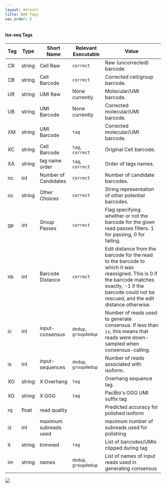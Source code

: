 ```yaml
---
layout: default
title: BAM Tags
nav_order: 8
---
```


#### Iso-seq Tags

| Tag | Type | Short Name | Relevant Executable | Value |
| --- | ---- | ---------- | ----- | ----- |
|CR| string  | Cell Raw | `correct` | Raw (uncorrected) barcode. |
|CB| string  | Cell Barcode | `correct` | Corrected cell/group barcode. |
|UR| string  | UMI Raw | None currently | Molecular/UMI barcode. |
|UB| string  | UMI Barcode | None currently | Corrected molecular/UMI barcode. |
|XM| string  | UMI Barcode | `tag` | Corrected molecular/UMI barcode. |
|XC| string  | Cell Barcode | `tag`, `correct` | Original Cell barcode. |
|XA| string  | tag name order| `tag`, `correct` | Order of tags names. |
|nc| int     | Number of Candidates | `correct` | Number of candidate barcodes. |
|oc| string  | Other Choices | `correct` | String representation of other potential barcodes. |
|gp| int     | Group Passes | `correct` | Flag specifying whether or not the barcode for the given read passes filters. 1 for passing, 0 for failing. |
|nb| int     | Barcode Distance | `correct` | Edit distance from the barcode for the read to the barcode to which it was reassigned. This is 0 if the barcode matches exactly, -1 if the barcode could not be rescued, and the edit distance otherwise. |
|ic| int     | input-consensus | `dedup`, `groupdedup` | Number of reads used to generate consensus. If less than `is`, this means that reads were down-sampled when consensus-calling. |
|is| int     | input-sequences | `dedup`, `groupdedup` | Number of reads associated with isoform. |
|XO| string  | X Overhang | `tag` |  Overhang sequence tag. | 
|XG| string  | X GGG      | `tag` | PacBio's GGG UMI suffix tag |
|rq | float | read quality | | Predicted accuracy for polished isoform |
|iz | int   | maximum subreads used | | maximum number of subreads used for polishing |
|it | string | trimmed | `tag` | List of barcodes/UMIs clipped during tag |
|im | string | names | `dedup`, `groupdedup` | List of names of input reads used in generating consensus |

<img src="../doc/img/isoseq.png"/>

